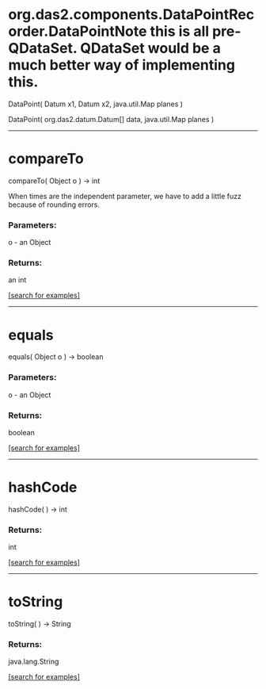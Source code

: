 # org.das2.components.DataPointRecorder.DataPointNote this is all pre-QDataSet.  QDataSet would be a much better way of implementing this.
DataPoint( Datum x1, Datum x2, java.util.Map planes )


DataPoint( org.das2.datum.Datum[] data, java.util.Map planes )


***
<a name="compareTo"></a>
# compareTo
compareTo( Object o ) &rarr; int

When times are the independent parameter, we have to add a 
 little fuzz because of rounding errors.

### Parameters:
o - an Object

### Returns:
an int


<a href="https://github.com/autoplot/dev/search?q=compareTo&unscoped_q=compareTo">[search for examples]</a>

***
<a name="equals"></a>
# equals
equals( Object o ) &rarr; boolean



### Parameters:
o - an Object

### Returns:
boolean


<a href="https://github.com/autoplot/dev/search?q=equals&unscoped_q=equals">[search for examples]</a>

***
<a name="hashCode"></a>
# hashCode
hashCode(  ) &rarr; int



### Returns:
int


<a href="https://github.com/autoplot/dev/search?q=hashCode&unscoped_q=hashCode">[search for examples]</a>

***
<a name="toString"></a>
# toString
toString(  ) &rarr; String



### Returns:
java.lang.String


<a href="https://github.com/autoplot/dev/search?q=toString&unscoped_q=toString">[search for examples]</a>

